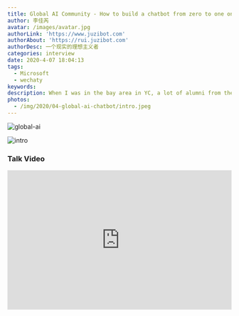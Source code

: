 ```yaml
---
title: Global AI Community - How to build a chatbot from zero to one on WeChat
author: 李佳芮
avatar: /images/avatar.jpg
authorLink: 'https://www.juzibot.com'
authorAbout: 'https://rui.juzibot.com'
authorDesc: 一个现实的理想主义者
categories: interview
date: 2020-4-07 18:04:13
tags:
  - Microsoft
  - wechaty
keywords:
description: When I was in the bay area in YC, a lot of alumni from the US want to sell things to China use WeChat chatbot, they asked me a lot. So I think how to build a chatbot on WeChat is really what technique people interested in.
photos:
  - /img/2020/04-global-ai-chatbot/intro.jpeg
---
```


![global-ai](/img/2020/04-global-ai-chatbot/global-ai.jpeg)

![intro](/img/2020/04-global-ai-chatbot/intro.jpeg)

### Talk Video

<div class="video-container" style="
    position: relative;
    padding-bottom:56.25%;
    padding-top:30px;
    height:0;
    overflow:hidden;
">
<iframe width="560" height="315" src="https://www.youtube.com/embed/Uqtx6UViEro" frameborder="0" allowfullscreen="" style="
    position: absolute;
    top:0;
    left:0;
    width:100%;
    height:100%;
"></iframe></div>

